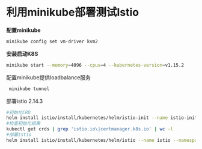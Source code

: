 # 利用minikube部署测试Istio

**配置minikube**

```bash
minikube config set vm-driver kvm2
```

**安装启动K8S**

```bash
minikube start --memory=4096 --cpus=4 --kubernetes-version=v1.15.2
```

配置minikube提供loadbalance服务

```bash
 minikube tunnel
```

部署istio 2.14.3

```bash
#初始化CRD
helm install istio/install/kubernetes/helm/istio-init --name istio-init --namespace istio-system
#检查初始化结果
kubectl get crds | grep 'istio.io\|certmanager.k8s.io' | wc -l
#部署Istio
helm install istio/install/kubernetes/helm/istio --name istio --namespace istio-system

```

